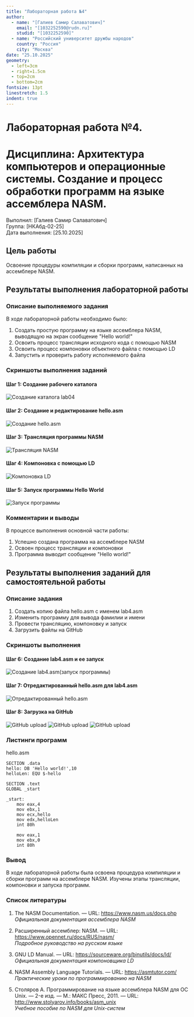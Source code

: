 ```yaml
---
title: "Лабораторная работа №4"
author: 
  - name: "[Галиев Самир Салаватович]"
    email: "[1032252590@rudn.ru]"
    studid: "[1032252590]"
  - name: "Российский университет дружбы народов"
    country: "Россия"
    city: "Москва"
date: "25.10.2025"
geometry:
  - left=3cm
  - right=1.5cm
  - top=2cm
  - bottom=2cm
fontsize: 13pt
linestretch: 1.5
indent: true
---
```


# Лабораторная работа №4. 
# Дисциплина: Архитектура компьютеров и операционные системы. Создание и процесс обработки программ на языке ассемблера NASM.

Выполнил: [Галиев Самир Салаватович]  
Группа: [НКАбд-02-25]  
Дата выполнения: [25.10.2025]

## Цель работы

Освоение процедуры компиляции и сборки программ, написанных на ассемблере NASM.

## Результаты выполнения лабораторной работы

### Описание выполняемого задания

В ходе лабораторной работы необходимо было:
1. Создать простую программу на языке ассемблера NASM, выводящую на экран сообщение "Hello world!"
2. Освоить процесс трансляции исходного кода с помощью NASM
3. Освоить процесс компоновки объектного файла с помощью LD
4. Запустить и проверить работу исполняемого файла

### Скриншоты выполнения заданий

#### Шаг 1: Создание рабочего каталога
![Создание каталога lab04](images/step1.png)

#### Шаг 2: Создание и редактирование hello.asm
![Создание hello.asm](images/step2.png)

#### Шаг 3: Трансляция программы NASM
![Трансляция NASM](images/step3.png)

#### Шаг 4: Компоновка с помощью LD
![Компоновка LD](images/step4.png)

#### Шаг 5: Запуск программы Hello World
![Запуск программы](images/step5.png)

### Комментарии и выводы

В процессе выполнения основной части работы:
1. Успешно создана программа на ассемблере NASM
2. Освоен процесс трансляции и компоновки
3. Программа выводит сообщение "Hello world!"

## Результаты выполнения заданий для самостоятельной работы

### Описание задания

1. Создать копию файла hello.asm с именем lab4.asm
2. Изменить программу для вывода фамилии и имени
3. Провести трансляцию, компоновку и запуск
4. Загрузить файлы на GitHub

### Скриншоты выполнения

#### Шаг 6: Создание lab4.asm и ее запуск
![Создание lab4.asm(запуск программы)](images/step6.png)

#### Шаг 7: Отредактированный hello.asm для lab4.asm
![Отредактированный hello.asm](images/step7.png)

#### Шаг 8: Загрузка на GitHub
![GitHub upload](images/step9.png)
![GitHub upload](images/step10.png)
![GitHub upload](images/step11.png)

### Листинги программ

hello.asm
```
SECTION .data
hello: DB 'Hello world!',10
helloLen: EQU $-hello

SECTION .text
GLOBAL _start

_start:
    mov eax,4
    mov ebx,1
    mov ecx,hello
    mov edx,helloLen
    int 80h

    mov eax,1
    mov ebx,0
    int 80h
```
### Вывод
В ходе лабораторной работы была освоена процедура компиляции и сборки программ на ассемблере NASM. Изучены этапы трансляции, компоновки и запуска программ.

### Список литературы
1. The NASM Documentation. — URL: https://www.nasm.us/docs.php  
   *Официальная документация ассемблера NASM*

2. Расширенный ассемблер: NASM. — URL: https://www.opennet.ru/docs/RUS/nasm/  
   *Подробное руководство на русском языке*

3. GNU LD Manual. — URL: https://sourceware.org/binutils/docs/ld/  
   *Официальная документация компоновщика LD*

4. NASM Assembly Language Tutorials. — URL: https://asmtutor.com/  
   *Практические уроки по программированию на NASM*

5. Столяров А. Программирование на языке ассемблера NASM для OC Unix. — 2-е изд. — М.: МАКС Пресс, 2011. — URL: http://www.stolyarov.info/books/asm_unix  
   *Учебное пособие по NASM для Unix-систем*
